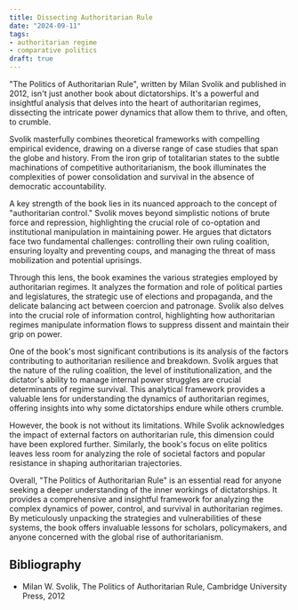 ```yaml
---
title: Dissecting Authoritarian Rule
date: "2024-09-11"
tags:
- authoritarian regime
- comparative politics
draft: true
---
```


"The Politics of Authoritarian Rule", written by Milan Svolik and published in 2012, isn't just another book about dictatorships. It's a powerful and insightful analysis that delves into the heart of authoritarian regimes, dissecting the intricate power dynamics that allow them to thrive, and often, to crumble.

Svolik masterfully combines theoretical frameworks with compelling empirical evidence, drawing on a diverse range of case studies that span the globe and history. From the iron grip of totalitarian states to the subtle machinations of competitive authoritarianism, the book
illuminates the complexities of power consolidation and survival in the absence of democratic
accountability.

A key strength of the book lies in its nuanced approach to the concept of "authoritarian control." Svolik moves beyond simplistic notions of brute force and repression, highlighting the crucial role of co-optation and institutional manipulation in maintaining power. He argues that dictators face two fundamental challenges: controlling their own ruling coalition, ensuring loyalty and preventing coups, and managing the threat of mass mobilization and potential uprisings.

Through this lens, the book examines the various strategies employed by authoritarian regimes. It analyzes the formation and role of political parties and legislatures, the strategic use of
elections and propaganda, and the delicate balancing act between coercion and patronage.  Svolik also delves into the crucial role of information control, highlighting how authoritarian regimes manipulate information flows to suppress dissent and maintain their grip on power.

One of the book's most significant contributions is its analysis of the factors contributing to authoritarian resilience and breakdown. Svolik argues that the nature of the ruling coalition, the level of institutionalization, and the dictator's ability to manage internal power struggles are crucial determinants of regime survival. This analytical framework provides a valuable lens for understanding the dynamics of authoritarian regimes, offering insights into why some dictatorships endure while others crumble.

However, the book is not without its limitations. While Svolik acknowledges the impact of
external factors on authoritarian rule, this dimension could have been explored further.
Similarly, the book's focus on elite politics leaves less room for analyzing the role of societal factors and popular resistance in shaping authoritarian trajectories.

Overall, "The Politics of Authoritarian Rule" is an essential read for anyone seeking a deeper
understanding of the inner workings of dictatorships. It provides a comprehensive and insightful framework for analyzing the complex dynamics of power, control, and survival in authoritarian regimes. By meticulously unpacking the strategies and vulnerabilities of these systems, the book offers invaluable lessons for scholars, policymakers, and anyone concerned with the global rise of authoritarianism.


## Bibliography

- Milan W. Svolik, The Politics of Authoritarian Rule, Cambridge University Press, 2012
